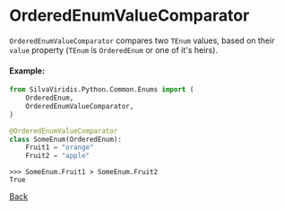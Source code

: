 # OrderedEnumValueComparator

`OrderedEnumValueComparator` compares two `TEnum` values, based on their `value` property
(`TEnum` is `OrderedEnum` or one of it's heirs).

#### Example:

```python
from SilvaViridis.Python.Common.Enums import (
    OrderedEnum,
    OrderedEnumValueComparator,
)

@OrderedEnumValueComparator
class SomeEnum(OrderedEnum):
    Fruit1 = "orange"
    Fruit2 = "apple"
```

```
>>> SomeEnum.Fruit1 > SomeEnum.Fruit2
True
```

[Back](OrderedEnumPropertyComparator.md)

